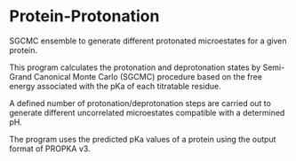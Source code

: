 # Protein-Protonation
SGCMC ensemble to generate different protonated microestates for a given protein.

This program calculates the protonation and deprotonation states
by Semi-Grand Canonical Monte Carlo (SGCMC) procedure based on the free energy
associated with the pKa of each titratable residue.

A defined number of protonation/deprotonation steps are carried out to generate
different uncorrelated microestates compatible with a determined pH.

The program uses the predicted pKa values of a protein using the output format of PROPKA v3.
